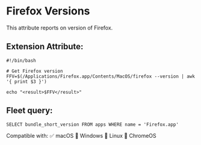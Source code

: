 # Firefox Versions

This attribute reports on version of Firefox.
 
## Extension Attribute:
```
#!/bin/bash

# Get Firefox version
FFV=$(/Applications/Firefox.app/Contents/MacOS/firefox --version | awk '{ print $3 }')

echo "<result>$FFV</result>"
```
## Fleet query:
```SELECT bundle_short_version FROM apps WHERE name = 'Firefox.app'```

Compatible with: ✅ macOS 🚫 Windows 🚫 Linux 🚫 ChromeOS